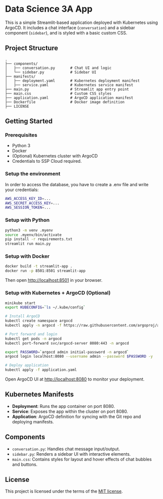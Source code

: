 # Data Science 3A App

This is a simple Streamlit-based application deployed with Kubernetes using ArgoCD. It includes a chat interface (`conversation`) and a sidebar component (`sidebar`), and is styled with a basic custom CSS.

## Project Structure

```
.
├── components/
│   ├── conversation.py       # Chat UI and logic
│   └── sidebar.py            # Sidebar UI
├── manifests/
│   ├── deployment.yaml       # Kubernetes deployment manifest
│   ├── service.yaml          # Kubernetes service manifest
├── main.py                   # Streamlit app entry point
├── main.css                  # Custom CSS styles
├── application.yaml          # ArgoCD application manifest
├── Dockerfile                # Docker image definition
├── LICENSE
```

## Getting Started

### Prerequisites

- Python 3
- Docker
- (Optional) Kubernetes cluster with ArgoCD
- Credentials to SSP Cloud required.

### Setup the environment

In order to access the database, you have to create a .env file and write your credentials:
```bash
AWS_ACCESS_KEY_ID=...
AWS_SECRET_ACCESS_KEY=...
AWS_SESSION_TOKEN=...
```

### Setup with Python

```bash
python3 -m venv .myenv
source .myenv/bin/activate
pip install -r requirements.txt
streamlit run main.py
```

### Setup with Docker

```bash
docker build -t streamlit-app .
docker run -p 8501:8501 streamlit-app
```

Then open [http://localhost:8501](http://localhost:8501) in your browser.

### Setup with Kubernetes + ArgoCD (Optional)

```bash
minikube start
export KUBECONFIG=`ls ~/.kube/config`

# Install ArgoCD
kubectl create namespace argocd
kubectl apply -n argocd -f https://raw.githubusercontent.com/argoproj/argo-cd/stable/manifests/install.yaml

# Port forward and login
kubectl get pods -n argocd
kubectl port-forward svc/argocd-server 8080:443 -n argocd

export PASSWORD=`argocd admin initial-password -n argocd`
argocd login localhost:8080 --username admin --password $PASSWORD -y

# Deploy application
kubectl apply -f application.yaml
```

Open ArgoCD UI at [http://localhost:8080](http://localhost:8080) to monitor your deployment.

## Kubernetes Manifests

- **Deployment**: Runs the app container on port 8080.
- **Service**: Exposes the app within the cluster on port 8080.
- **Application**: ArgoCD definition for syncing with the Git repo and deploying manifests.

## Components

- `conversation.py`: Handles chat message input/output.
- `sidebar.py`: Renders a sidebar UI with interactive elements.
- `main.css`: Contains styles for layout and hover effects of chat bubbles and buttons.

## License

This project is licensed under the terms of the [MIT license](./LICENSE).
